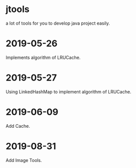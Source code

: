 # jtools
a lot of tools for you to develop java project easily.

# 2019-05-26 
Implements algorithm of LRUCache.

# 2019-05-27
Using LinkedHashMap to implement algorithm of LRUCache.

# 2019-06-09
Add Cache. 

# 2019-08-31
Add Image Tools. 